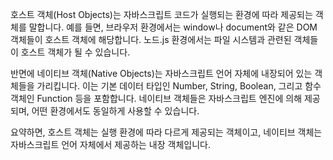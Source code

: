 호스트 객체(Host Objects)는 자바스크립트 코드가 실행되는 환경에 따라 제공되는 객체를 말합니다. 예를 들면, 브라우저 환경에서는 window나 document와 같은 DOM 객체들이 호스트 객체에 해당합니다. 노드.js 환경에서는 파일 시스템과 관련된 객체들이 호스트 객체가 될 수 있습니다.

반면에 네이티브 객체(Native Objects)는 자바스크립트 언어 자체에 내장되어 있는 객체들을 가리킵니다. 이는 기본 데이터 타입인 Number, String, Boolean, 그리고 함수 객체인 Function 등을 포함합니다. 네이티브 객체들은 자바스크립트 엔진에 의해 제공되며, 어떤 환경에서도 동일하게 사용할 수 있습니다.

요약하면, 호스트 객체는 실행 환경에 따라 다르게 제공되는 객체이고, 네이티브 객체는 자바스크립트 언어 자체에서 제공하는 내장 객체입니다.
